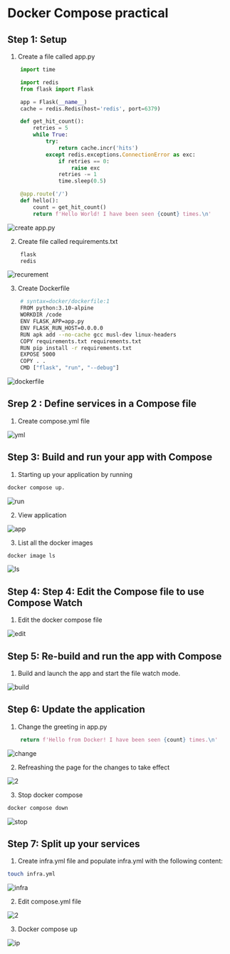 # Docker Compose practical 

## Step 1: Setup

1. Create a file called app.py

```python
    import time

    import redis
    from flask import Flask

    app = Flask(__name__)
    cache = redis.Redis(host='redis', port=6379)

    def get_hit_count():
        retries = 5
        while True:
            try:
                return cache.incr('hits')
            except redis.exceptions.ConnectionError as exc:
                if retries == 0:
                    raise exc
                retries -= 1
                time.sleep(0.5)

    @app.route('/')
    def hello():
        count = get_hit_count()
        return f'Hello World! I have been seen {count} times.\n'
```

![create app.py](./image/python.png)

2. Create file called requirements.txt

```txt
    flask
    redis
```
![recurement](./image/recurementFileCreation.png)

3. Create Dockerfile
```sh
    # syntax=docker/dockerfile:1
    FROM python:3.10-alpine
    WORKDIR /code
    ENV FLASK_APP=app.py
    ENV FLASK_RUN_HOST=0.0.0.0
    RUN apk add --no-cache gcc musl-dev linux-headers
    COPY requirements.txt requirements.txt
    RUN pip install -r requirements.txt
    EXPOSE 5000
    COPY . .
    CMD ["flask", "run", "--debug"]
```
![dockerfile](./image/dfileCreation.png)

## Srep 2 : Define services in a Compose file

1. Create compose.yml file

![yml](./image/ymlCreation.png)

## Step 3: Build and run your app with Compose

1. Starting up your application by running
```sh
docker compose up.
```
![run](./image/s3-1.png)

2. View application

![app](./image/s3-2.png)

3. List all the docker images 

```sh
docker image ls 
```
![ls](./image/s3-4.png)

## Step 4: Step 4: Edit the Compose file to use Compose Watch

1. Edit the docker compose file

![edit](./image/s4.png)

## Step 5: Re-build and run the app with Compose

1. Build and launch the app and start the file watch mode.

![build](./image/s5.png)

## Step 6: Update the application

1. Change the greeting in app.py

```python
    return f'Hello from Docker! I have been seen {count} times.\n'
```

![change](./image/s6-1.png)

2. Refreashing the page for the changes to take effect

![2](./image/s6-2.png)

3. Stop docker compose

```sh
docker compose down
```
![stop](./image/s6-3.png)

## Step 7: Split up your services

1. Create infra.yml file and populate infra.yml with the following content:

```sh
touch infra.yml
```

![infra](./image/s7-1-2.png)

2. Edit compose.yml file

![2](./image/s7-3.png)

3. Docker compose up

![ip](./image/s7-4.png)



